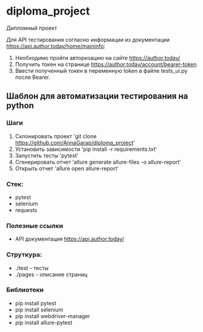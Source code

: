 # diploma_project
Дипломный проект



Для API тестирования согласно информации из документации https://api.author.today/home/maininfo:
1. Необходимо пройти авторизацию на сайте https://author.today/
2. Получить токен на странице https://author.today/account/bearer-token
3. Ввести полученный токен в переменную token в файле tests_ui.py после Bearer.

## Шаблон для автоматизации тестирования на python

### Шаги
1. Склонировать проект 'git clone https://github.com/AnnaGarap/diploma_project'
2. Установить зависимости 'pip install -r requirements.txt'
3. Запустить тесты 'pytest'
4. Сгенерировать отчет 'allure generate allure-files -o allure-report'
5. Открыть отчет 'allure open allure-report'

### Стек:
- pytest
- selenium
- requests

### Полезные ссылки
- API документация https://api.author.today/

### Струткура:
- ./test - тесты
- ./pages - описание страниц

### Библиотеки
- pip install pytest
- pip install selenium
- pip install webdriver-manager 
- pip install allure-pytest